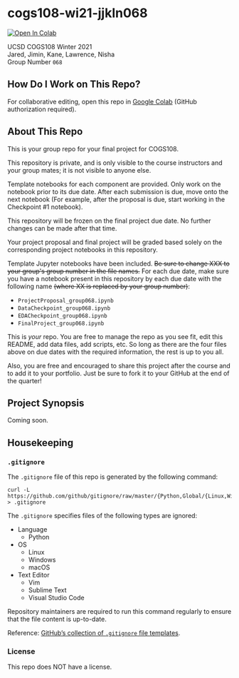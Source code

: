 # cogs108-wi21-jjkln068
[![Open In Colab](https://colab.research.google.com/assets/colab-badge.svg)](https://colab.research.google.com/github/COGS108/group068_wi21/blob/main)

UCSD COGS108 Winter 2021    \
Jared, Jimin, Kane, Lawrence, Nisha \
Group Number `068`

## How Do I Work on This Repo?
For collaborative editing, open this repo in [Google Colab](https://colab.research.google.com/github/COGS108/group068_wi21/blob/main) (GitHub authorization required).

## About This Repo
This is your group repo for your final project for COGS108.

This repository is private, and is only visible to the course instructors and your group mates; it is not visible to anyone else.

Template notebooks for each component are provided. Only work on the notebook prior to its due date. After each submission is due, move onto the next notebook (For example, after the proposal is due, start working in the Checkpoint #1 notebook).

This repository will be frozen on the final project due date. No further changes can be made after that time.

Your project proposal and final project will be graded based solely on the corresponding project notebooks in this repository.

Template Jupyter notebooks have been included. ~~Be sure to change XXX to your group's group number in the file names.~~ For each due date, make sure you have a notebook present in this repository by each due date with the following name ~~(where XX is replaced by your group number)~~:

- `ProjectProposal_group068.ipynb`
- `DataCheckpoint_group068.ipynb`
- `EDACheckpoint_group068.ipynb`
- `FinalProject_group068.ipynb`

This is *your* repo. You are free to manage the repo as you see fit, edit this README, add data files, add scripts, etc. So long as there are the four files above on due dates with the required information, the rest is up to you all.

Also, you are free and encouraged to share this project after the course and to add it to your portfolio. Just be sure to fork it to your GitHub at the end of the quarter!

## Project Synopsis
Coming soon.

## Housekeeping
### `.gitignore`
The `.gitignore` file of this repo is generated by the following command:

```
curl -L https://github.com/github/gitignore/raw/master/{Python,Global/{Linux,Windows,macOS,Vim,SublimeText,VisualStudioCode}}.gitignore > .gitignore
```

The `.gitignore` specifies files of the following types are ignored:
- Language
    - Python
- OS
    - Linux
    - Windows
    - macOS
- Text Editor
    - Vim
    - Sublime Text
    - Visual Studio Code

Repository maintainers are required to run this command regularly to ensure that the file content is up-to-date.

Reference: [GitHub’s collection of `.gitignore` file templates](https://github.com/github/gitignore).

### License
This repo does NOT have a license.
